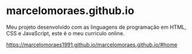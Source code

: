 ﻿# marcelomoraes.github.io

Meu projeto desenvolvido com as linguagens de programação em HTML, CSS e JavaScript, este é o meu curriculo online.


https://marcelomoraes1991.github.io/marcelomoraes.github.io/#home
